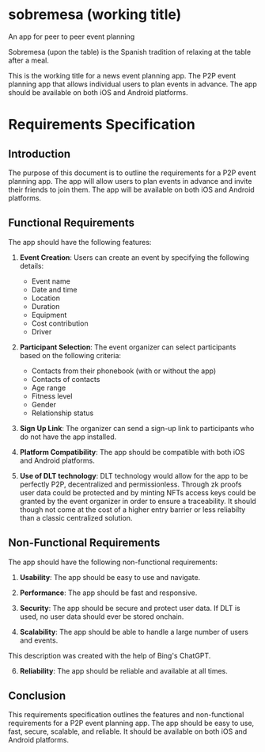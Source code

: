 # sobremesa (working title)
An app for peer to peer event planning

Sobremesa (upon the table)  is the Spanish tradition of relaxing at the table after a meal. 

This is the working title for a news event planning app. The P2P event planning app that allows individual users to plan events in advance. The app should be available on both iOS and Android platforms.

# Requirements Specification

## Introduction
The purpose of this document is to outline the requirements for a P2P event planning app. The app will allow users to plan events in advance and invite their friends to join them. The app will be available on both iOS and Android platforms.

## Functional Requirements
The app should have the following features:

1. **Event Creation**: Users can create an event by specifying the following details:
    - Event name
    - Date and time
    - Location
    - Duration
    - Equipment
    - Cost contribution
    - Driver

2. **Participant Selection**: The event organizer can select participants based on the following criteria:
    - Contacts from their phonebook (with or without the app)
    - Contacts of contacts
    - Age range
    - Fitness level
    - Gender
    - Relationship status

3. **Sign Up Link**: The organizer can send a sign-up link to participants who do not have the app installed.

4. **Platform Compatibility**: The app should be compatible with both iOS and Android platforms.
   
6. **Use of DLT technology**: DLT technology would allow for the app to be perfectly P2P, decentralized and permissionless. Through zk proofs user data could be protected and by minting NFTs access keys could be granted by the event organizer in order to ensure a traceability. It should though not come at the cost of a higher entry barrier or less reliabilty than a classic centralized solution. 

## Non-Functional Requirements
The app should have the following non-functional requirements:

1. **Usability**: The app should be easy to use and navigate.

2. **Performance**: The app should be fast and responsive.

3. **Security**: The app should be secure and protect user data. If DLT is used, no user data should ever be stored onchain.

4. **Scalability**: The app should be able to handle a large number of users and events.

This description was created with the help of Bing's ChatGPT. 

6. **Reliability**: The app should be reliable and available at all times.

## Conclusion
This requirements specification outlines the features and non-functional requirements for a P2P event planning app. The app should be easy to use, fast, secure, scalable, and reliable. It should be available on both iOS and Android platforms.
